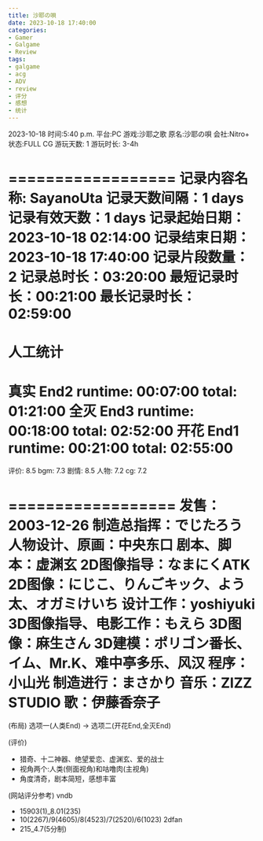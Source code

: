 ```yaml
---
title: 沙耶の唄
date: 2023-10-18 17:40:00
categories:
- Gamer
- Galgame
- Review
tags:
- galgame
- acg
- ADV
- review
- 评分
- 感想
- 统计
---
```


2023-10-18
时间:5:40 p.m.
平台:PC
游戏:沙耶之歌
原名:沙耶の唄
会社:Nitro+
状态:FULL CG
游玩天数: 1
游玩时长: 3-4h

==================
记录内容名称: SayanoUta
记录天数间隔：1 days
记录有效天数：1 days
记录起始日期：2023-10-18 02:14:00
记录结束日期：2023-10-18 17:40:00
记录片段数量：2
记录总时长：03:20:00
最短记录时长：00:21:00
最长记录时长：02:59:00
=======================
人工统计
=======================
真实 End2  runtime: 00:07:00  total: 01:21:00
全灭 End3  runtime: 00:18:00  total: 02:52:00
开花 End1  runtime: 00:21:00  total: 02:55:00
==================

评价: 8.5
bgm: 7.3
剧情: 8.5
人物: 7.2
cg: 7.2

==================
发售：2003-12-26
制造总指挥：でじたろう
人物设计、原画：中央东口
剧本、脚本：虚渊玄
2D图像指导：なまにくATK
2D图像：にじこ、りんごキック、よう太、オガミけいち
设计工作：yoshiyuki
3D图像指导、电影工作：もえら
3D图像：麻生さん
3D建模：ポリゴン番长、イム、Mr.K、难中亭多乐、风汉
程序：小山光
制造进行：まさかり
音乐：ZIZZ STUDIO
歌：伊藤香奈子
==================


(布局)
选项一(人类End) -> 选项二(开花End,全灭End)

(评价)
- 猎奇、十二神器、绝望爱恋、虚渊玄、爱的战士
- 视角两个:人类(侧面视角)和咕噜肉(主视角)
- 角度清奇，剧本简短，感想丰富

(网站评分参考)
vndb
- 15903(1)_8.01(235)
- 10(2267)/9(4605)/8(4523)/7(2520)/6(1023)
2dfan
- 215_4.7(5分制)


